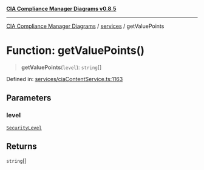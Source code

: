 [**CIA Compliance Manager Diagrams v0.8.5**](../../README.md)

***

[CIA Compliance Manager Diagrams](../../modules.md) / [services](../README.md) / getValuePoints

# Function: getValuePoints()

> **getValuePoints**(`level`): `string`[]

Defined in: [services/ciaContentService.ts:1163](https://github.com/Hack23/cia-compliance-manager/blob/b7c3bc9644fb5b9d82b5b184ba290206da25104b/src/services/ciaContentService.ts#L1163)

## Parameters

### level

[`SecurityLevel`](../../index/type-aliases/SecurityLevel.md)

## Returns

`string`[]
